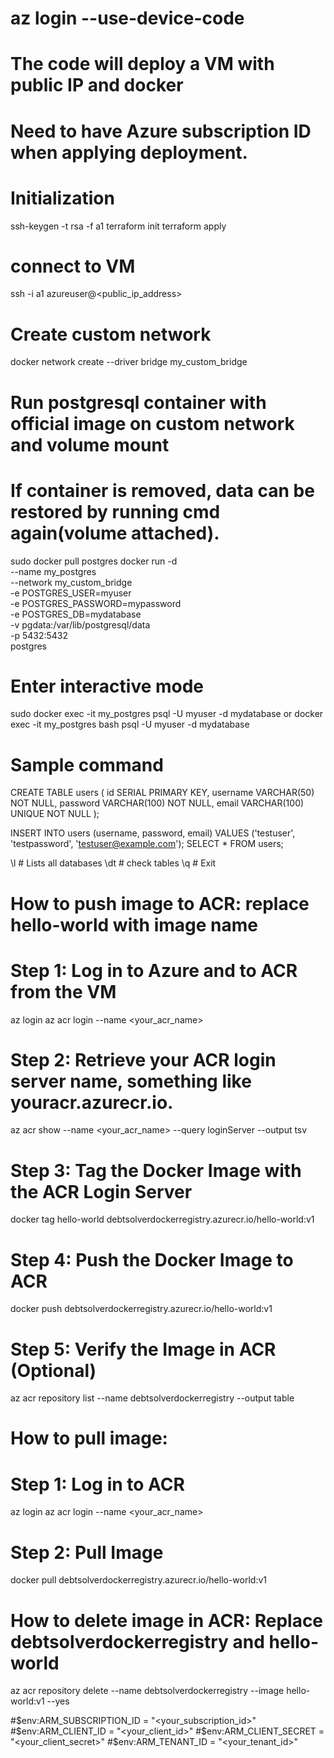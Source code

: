 # az login --use-device-code
# The code will deploy a VM with public IP and docker 
# Need to have Azure subscription ID when applying deployment.

# Initialization 
ssh-keygen -t rsa -f a1
terraform init
terraform apply

# connect to VM
ssh -i a1 azureuser@<public_ip_address>

# Create custom network
docker network create --driver bridge my_custom_bridge

# Run postgresql container with official image on custom network and volume mount
# If container is removed, data can be restored by running cmd again(volume attached).
sudo docker pull postgres
docker run -d \
  --name my_postgres \
  --network my_custom_bridge \
  -e POSTGRES_USER=myuser \
  -e POSTGRES_PASSWORD=mypassword \
  -e POSTGRES_DB=mydatabase \
  -v pgdata:/var/lib/postgresql/data \
  -p 5432:5432 \
  postgres

# Enter interactive mode
sudo docker exec -it my_postgres psql -U myuser -d mydatabase
or
docker exec -it my_postgres bash
psql -U myuser -d mydatabase

# Sample command
CREATE TABLE users (
    id SERIAL PRIMARY KEY,
    username VARCHAR(50) NOT NULL,
    password VARCHAR(100) NOT NULL,
    email VARCHAR(100) UNIQUE NOT NULL
);

INSERT INTO users (username, password, email) VALUES ('testuser', 'testpassword', 'testuser@example.com');
SELECT * FROM users;

\l # Lists all databases
\dt # check tables
\q # Exit

# How to push image to ACR: replace hello-world with image name
# Step 1: Log in to Azure and to ACR from the VM
az login
az acr login --name <your_acr_name>
# Step 2: Retrieve your ACR login server name, something like youracr.azurecr.io.
az acr show --name <your_acr_name> --query loginServer --output tsv
# Step 3: Tag the Docker Image with the ACR Login Server
docker tag hello-world debtsolverdockerregistry.azurecr.io/hello-world:v1
# Step 4: Push the Docker Image to ACR
docker push debtsolverdockerregistry.azurecr.io/hello-world:v1
# Step 5: Verify the Image in ACR (Optional)
az acr repository list --name debtsolverdockerregistry --output table

# How to pull image:
# Step 1: Log in to ACR
az login
az acr login --name <your_acr_name>
# Step 2: Pull Image
docker pull debtsolverdockerregistry.azurecr.io/hello-world:v1

# How to delete image in ACR: Replace debtsolverdockerregistry and hello-world
az acr repository delete --name debtsolverdockerregistry --image hello-world:v1 --yes

#$env:ARM_SUBSCRIPTION_ID = "<your_subscription_id>"
#$env:ARM_CLIENT_ID = "<your_client_id>"
#$env:ARM_CLIENT_SECRET = "<your_client_secret>"
#$env:ARM_TENANT_ID = "<your_tenant_id>"
